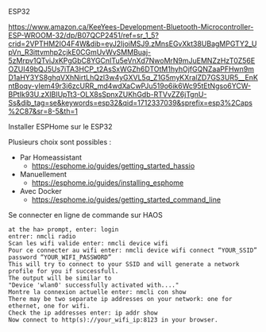 ESP32

https://www.amazon.ca/KeeYees-Development-Bluetooth-Microcontroller-ESP-WROOM-32/dp/B07QCP2451/ref=sr_1_5?crid=2VPTHM2IO4F4W&dib=eyJ2IjoiMSJ9.zMnsEGvXkt38UBagMPGTY2_UpVn_R3ittvmhp2cjkE0CGmUvWvSMMBuaj-5zMrpv1QTviJxKPgGbC8YGCnITu5eVnXd7NwoMrN9mJuEMNZzHzT0Z56EOZUI49bQJ5Us7iTA3HCP_t2AsSxWGZh6DTOtM1hyhOjfGQNZaaPFHwn9mD1aHY3YS8ghqVXhNirtLhQzl3w4yGXVL5q_Z1G5myKXralZD7GS3UR5__EnKntBoqy-yIem49r3i6zcURR_md4wdXaCwPJu519o6ik6Wc95tEtNgso6YCW-BPtIk93U.zXIBIUpTt3-OLX8sSpnxZUKhGdb-RTVvZZ6jTgnU-Ss&dib_tag=se&keywords=esp32&qid=1712337039&sprefix=esp3%2Caps%2C87&sr=8-5&th=1

Installer ESPHome sur le ESP32

Plusieurs choix sont possibles :
 - Par Homeassistant
   - https://esphome.io/guides/getting_started_hassio
 - Manuellement
   - https://esphome.io/guides/installing_esphome
 - Avec Docker
   - https://esphome.io/guides/getting_started_command_line

Se connecter en ligne de commande sur HAOS

    at the ha> prompt, enter: login
    entrer: nmcli radio
    Scan les wifi valide enter: nmcli device wifi
    Pour ce connecter au wifi enter: nmcli device wifi connect “YOUR_SSID” password “YOUR_WIFI_PASSWORD”
    This will try to connect to your SSID and will generate a network profile for you if successfull.
    The output will be similar to
    "Device 'wlan0' successfully activated with...."
    Montre la connexion actuelle enter: nmcli con show
    There may be two separate ip addresses on your network: one for ethernet, one for wifi.
    Check the ip addresses enter: ip addr show
    Now connect to http(s)://your_wifi_ip:8123 in your browser.
